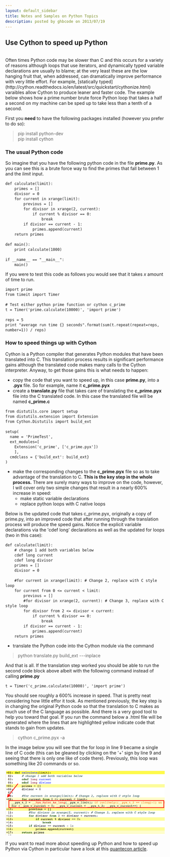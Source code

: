 ```yaml
---
layout: default_sidebar
title: Notes and Samples on Python Topics
description: posted by ghbcode on 2013/07/19
---
```


## Use Cython to speed up Python  
<br>
Often times Python code may be slower than C and this occurs for a variety of reasons although loops that use iterators, and dynamically typed variable declarations are usually to blame; at the very least these are the low hanging fruit that, when addressed, can dramatically improve performance with very little effort. For example, [statically typed](http://cython.readthedocs.io/en/latest/src/quickstart/cythonize.html) varaibles allow Cython to produce leaner and faster code. The example below shows how a prime number brute force Python loop that takes a half a second on my machine can be sped up to take less than a tenth of a second. 

First you **need** to have the following packages installed (however you prefer to do so):
> pip install python-dev<br>
>pip install cython


### The usual Python code

So imagine that you have the following python code in the file **prime.py**. As you can see this is a brute force way to find the primes that fall between 1 and the *limit* input. 

```
def calculate(limit):
    primes = []
    divisor = 0
    for current in xrange(limit):
        previous = []
        for divisor in xrange(2, current):
            if current % divisor == 0:
                break
        if divisor == current - 1:
            primes.append(current)
    return primes

def main():
    print calculate(1000)
    
if __name__ == "__main__":
    main()
```

If you were to test this code as follows you would see that it takes *x* amount of time to run. 

```
import prime
from timeit import Timer

# Test either python prime function or cython c_prime
t = Timer('prime.calculate(10000)', 'import prime')

reps = 5
print "average run time {} seconds".format(sum(t.repeat(repeat=reps, number=1)) / reps)
```

### How to speed things up with Cython

Cython is a Python compiler that generates Python modules that have been translated into C. This translation process results in significant performance gains although the translated code makes many calls to the Cython interpreter. Anyway, to get those gains this is what needs to happen:

* copy the code that you want to speed up, in this case **prime.py**, into a **.pyx** file. So for example, name it **c_prime.pyx**
* create a **translate.py** file that takes care of translating the **c_prime.pyx** file into the C translated code. In this case the translated file will be named **c_prime.c**

```
from distutils.core import setup
from distutils.extension import Extension
from Cython.Distutils import build_ext

setup(
  name = 'PrimeTest',
  ext_modules=[
    Extension('c_prime', ['c_prime.pyx'])
    ],
  cmdclass = {'build_ext': build_ext}
)
```
* make the corresponding changes to the **c_prime.pyx** file so as to take advantage of the translation to C. **This is the key step in the whole process.** There are surely many ways to improve on the code, however, I will cover only two simple changes that result in a nearly 600% increase in speed:
  * make static variable declarations
  * replace python loops with C native loops

Below is the updated code that takes c_prime.pyx, originally a copy of prime.py, into an improved code that after running through the translation process will produce the speed gains. Notice the explicit variable declarations via the 'cdef long' declarations as well as the updated for loops (two in this case):

```
def calculate(limit):
    # change 1 add both variables below
    cdef long current
    cdef long divisor
    primes = []
    divisor = 0
        
    #for current in xrange(limit): # Change 2, replace with C style loop
    for current from 0 <= current < limit:
        previous = []
        #for divisor in xrange(2, current): # Change 3, replace with C style loop
        for divisor from 2 <= divisor < current:
            if current % divisor == 0:
                break
        if divisor == current - 1:
            primes.append(current)
    return primes
```
* translate the Python code into the Cython module via the command

> python translate.py build_ext ---inplace

And that is all. If the translation step worked you should be able to run the second code block above albeit with the following command instead of calling **prime.py**

```
t = Timer('c_prime.calculate(10000)', 'import prime')
```

You should see roughly a 600% increase in speed. That is pretty neat considering how little effor it took. As mentioned previously, the key step is in changing the original Python code so that the translation to C makes as much use of the C language as possible. And there is a very good tool to help you toward that goal. If you run the command below a .html file will be generated where the lines that are highlighted yellow indicate code that stands to gain from updates. 

> cython c_prime.pyx -a

In the image below you will see that the for loop in line 9 became a single line of C code (this can be gleaned by clicking on the '+' sign by line 9 and seeing that there is only one like of code there). Previously, this loop was something like 20 commands or so. 

![cython improvement areas](cython.png)

If you want to read more about speeding up Python and how to speed up Python via Cython in particular have a look at this [quantecon article](https://lectures.quantecon.org/py/need_for_speed.html).
